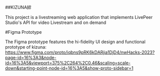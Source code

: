 ##KIZUNA絆

This project is a livestreaming web application that implements LivePeer Studio's API for video Livestream and on demand

#Figma Prototype

The Figma prototype features the hi-fidelity UI design and functional prototype of kizuna:
https://www.figma.com/proto/iqbns9pRK6kDARjia1DjD4/nwHacks-2023?page-id=16%3A3&node-id=16%3A5&viewport=375%2C264%2C0.46&scaling=scale-down&starting-point-node-id=16%3A5&show-proto-sidebar=1
